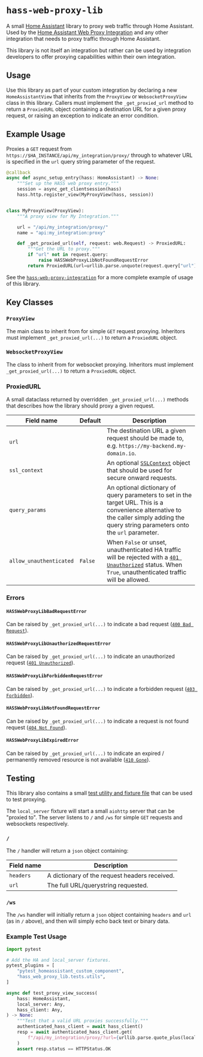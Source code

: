 # `hass-web-proxy-lib`

A small [Home Assistant](https://www.home-assistant.io/) library to proxy web
traffic through Home Assistant. Used by the [Home Assistant Web Proxy
Integration](https://github.com/dermotduffy/hass-web-proxy-integration/) and any
other integration that needs to proxy traffic through Home Assistant.

This library is not itself an integration but rather can be used by integration
developers to offer proxying capabilities within their own integration.

## Usage

Use this library as part of your custom integration by declaring a new
`HomeAssistantView` that inherits from the `ProxyView` or `WebsocketProxyView`
class in this library. Callers must implement the `_get_proxied_url` method to
return a `ProxiedURL` object containing a destination URL for a given proxy
request, or raising an exception to indicate an error condition.

## Example Usage

Proxies a `GET` request from `https://$HA_INSTANCE/api/my_integration/proxy/`
through to whatever URL is specified in the `url` query string parameter of the
request.

```py
@callback
async def async_setup_entry(hass: HomeAssistant) -> None:
    """Set up the HASS web proxy entry."""
    session = async_get_clientsession(hass)
    hass.http.register_view(MyProxyView(hass, session))


class MyProxyView(ProxyView):
    """A proxy view for My Integration."""

    url = "/api/my_integration/proxy/"
    name = "api:my_integration:proxy"

    def _get_proxied_url(self, request: web.Request) -> ProxiedURL:
        """Get the URL to proxy."""
        if "url" not in request.query:
            raise HASSWebProxyLibNotFoundRequestError
        return ProxiedURL(url=urllib.parse.unquote(request.query["url"]))
```

See the
[`hass-web-proxy-integration`](https://github.com/dermotduffy/hass-web-proxy-integration/blob/main/custom_components/hass_web_proxy/proxy.py)
for a more complete example of usage of this library.

## Key Classes

### `ProxyView`

The main class to inherit from for simple `GET` request proxying. Inheritors
must implement `_get_proxied_url(...)` to return a `ProxiedURL` object.

### `WebsocketProxyView`

The class to inherit from for websocket proxying. Inheritors must implement
`_get_proxied_url(...)` to return a `ProxiedURL` object.

### ProxiedURL

A small dataclass returned by overridden `_get_proxied_url(...)` methods that describes how the library should proxy a given request.

| Field name              | Default | Description                                                                                                                                                                                                                |
| ----------------------- | ------- | -------------------------------------------------------------------------------------------------------------------------------------------------------------------------------------------------------------------------- |
| `url`                   |         | The destination URL a given request should be made to, e.g. `https://my-backend.my-domain.io`.                                                                                                                             |
| `ssl_context`           |         | An optional [`SSLContext`](https://docs.python.org/3/library/ssl.html#ssl.SSLContext) object that should be used for secure onward requests.                                                                               |
| `query_params`          |         | An optional dictionary of query parameters to set in the target URL. This is a convenience alternative to the caller simply adding the query string parameters onto the `url` parameter.                                   |
| `allow_unauthenticated` | `False` | When `False` or unset, unauthenticated HA traffic will be rejected with a [`401 Unauthorized`](https://developer.mozilla.org/en-US/docs/Web/HTTP/Status/401) status. When `True`, unauthenticated traffic will be allowed. |

### Errors

#### `HASSWebProxyLibBadRequestError`

Can be raised by `_get_proxied_url(...)` to indicate a bad request ([`400 Bad
Request`](https://developer.mozilla.org/en-US/docs/Web/HTTP/Status/400)).

#### `HASSWebProxyLibUnauthorizedRequestError`

Can be raised by `_get_proxied_url(...)` to indicate an unauthorized request
([`401
Unauthorized`](https://developer.mozilla.org/en-US/docs/Web/HTTP/Status/401)).

#### `HASSWebProxyLibForbiddenRequestError`

Can be raised by `_get_proxied_url(...)` to indicate a forbidden request ([`403
Forbidden`](https://developer.mozilla.org/en-US/docs/Web/HTTP/Status/403)).

#### `HASSWebProxyLibNotFoundRequestError`

Can be raised by `_get_proxied_url(...)` to indicate a request is not found request
([`404 Not
Found`](https://developer.mozilla.org/en-US/docs/Web/HTTP/Status/404)).

#### `HASSWebProxyLibExpiredError`

Can be raised by `_get_proxied_url(...)` to indicate an expired / permanently removed
resource is not available ([`410
Gone`](https://developer.mozilla.org/en-US/docs/Web/HTTP/Status/410)).

## Testing

This library also contains a small [test utility and fixture
file](https://github.com/dermotduffy/hass-web-proxy-lib/blob/main/hass_web_proxy_lib/tests/utils.py)
that can be used to test proxying.

The `local_server` fixture will start a small `aiohttp` server that can be
"proxied to". The server listens to `/` and `/ws` for simple `GET` requests
and websockets respectively.

### `/`

The `/` handler will return a `json` object containing:

| Field name | Description                                   |
| ---------- | --------------------------------------------- |
| `headers`  | A dictionary of the request headers received. |
| `url`      | The full URL/querystring requested.           |

### `/ws`

The `/ws` handler will initially return a `json` object containing `headers` and
`url` (as in `/` above), and then will simply echo back text or binary data.

### Example Test Usage

```py
import pytest

# Add the HA and local_server fixtures.
pytest_plugins = [
    "pytest_homeassistant_custom_component",
    "hass_web_proxy_lib.tests.utils",
]

async def test_proxy_view_success(
    hass: HomeAssistant,
    local_server: Any,
    hass_client: Any,
) -> None:
    """Test that a valid URL proxies successfully."""
    authenticated_hass_client = await hass_client()
    resp = await authenticated_hass_client.get(
        f"/api/my_integration/proxy/?url={urllib.parse.quote_plus(local_server)}"
    )
    assert resp.status == HTTPStatus.OK
```
